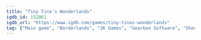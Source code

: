 ```yaml
---
title: "Tiny Tina's Wonderlands"
igdb_id: 152061
igdb_url: "https://www.igdb.com/games/tiny-tinas-wonderlands"
tag: ["Main game", "Borderlands", "2K Games", "Gearbox Software", "Shooter", "Role-playing (RPG)", "Adventure", "Single player", "Multiplayer", "Co-operative", "Split screen", "First person", "Action", "Fantasy"]
---
```


